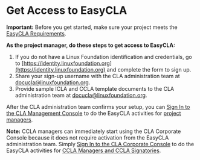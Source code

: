 # Get Access to EasyCLA

**Important:** Before you get started, make sure your project meets the [EasyCLA Requirements](https://lf-docs-linux-foundation.gitbook.io/easycla/getting-started/easycla-requirements).

**As the project manager, do these steps to get access to EasyCLA:**

1. If you do not have a Linux Foundation identification and credentials, go to [https://identity.linuxfoundation.org](https://identity.linuxfoundation.org) and complete the form to sign up.
2. Share your sign-up username with the CLA administration team at [docucla@linuxfoundation.org](mailto:docucla@linuxfoundation.org).
3. Provide sample ICLA and CCLA template documents to the CLA administration team at [docucla@linuxfoundation.org](mailto:docucla@linuxfoundation.org).

After the CLA administration team confirms your setup, you can [Sign In to the CLA Management Console](https://lf-docs-linux-foundation.gitbook.io/sktest/getting-started/ccla-managers-and-ccla-signatories) to do the EasyCLA activities for [project managers](https://app.gitbook.com/@lf-docs-linux-foundation/s/easycla/getting-started/project-managers).

**Note:** CCLA managers can immediately start using the CLA Corporate Console because it does not require activation from the EasyCLA administration team. Simply [Sign In to the CLA Corporate Console](https://lf-docs-linux-foundation.gitbook.io/easycla/getting-started/project-managers/sign-in-to-the-cla-management-console) to do the EasyCLA activities for [CCLA Managers and CCLA Signatories](https://app.gitbook.com/@lf-docs-linux-foundation/s/easycla/getting-started/ccla-managers-and-ccla-signatories).

